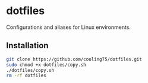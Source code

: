 # dotfiles

Configurations and aliases for Linux environments.

## Installation

```bash
git clone https://github.com/cooling75/dotfiles.git
sudo chmod +x dotfiles/copy.sh
./dotfiles/copy.sh
rm -rf dotfiles
```